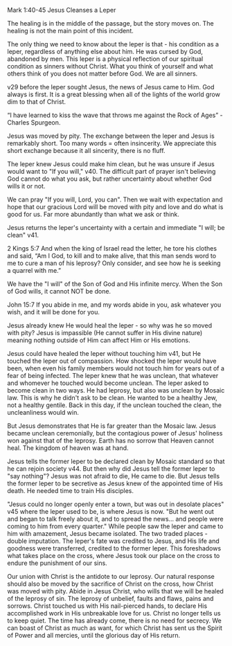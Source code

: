 Mark 1:40-45 Jesus Cleanses a Leper

The healing is in the middle of the passage, but the story moves on. The healing is not the main point of this incident.

The only thing we need to know about the leper is that - his condition as a leper, regardless of anything else about him. He was cursed by God, abandoned by men. This leper is a physical reflection of our spiritual condition as sinners without Christ. What you think of yourself and what others think of you does not matter before God. We are all sinners.

v29 before the leper sought Jesus, the news of Jesus came to Him. God always is first. It is a great blessing when all of the lights of the world grow dim to that of Christ.

“I have learned to kiss the wave that throws me against the Rock of Ages” -Charles Spurgeon.

Jesus was moved by pity. The exchange between the leper and Jesus is remarkably short. Too many words = often insincerity. We appreciate this short exchange because it all sincerity, there is no fluff. 

The leper knew Jesus could make him clean, but he was unsure if Jesus would want to "If you will," v40. The difficult part of prayer isn't believing God cannot do what you ask, but rather uncertainty about whether God wills it or not.

We can pray "If you will, Lord, you can". Then we wait with expectation and hope that our gracious Lord will be moved with pity and love and do what is good for us. Far more abundantly than what we ask or think.

Jesus returns the leper's uncertainty with a certain and immediate "I will; be clean" v41. 

2 Kings 5:7
And when the king of Israel read the letter, he tore his clothes and said, “Am I God, to kill and to make alive, that this man sends word to me to cure a man of his leprosy? Only consider, and see how he is seeking a quarrel with me.”

We have the "I will" of the Son of God and His infinite mercy. When the Son of God wills, it cannot NOT be done.

John 15:7
If you abide in me, and my words abide in you, ask whatever you wish, and it will be done for you.

Jesus already knew He would heal the leper - so why was he so moved with pity? Jesus is impassible (He cannot suffer in His divine nature) meaning nothing outside of Him can affect Him or His emotions. 

Jesus could have healed the leper without touching him v41, but He touched the leper out of compassion. How shocked the leper would have been, when even his family members would not touch him for years out of a fear of being infected. The leper knew that he was unclean, that whatever and whomever he touched would become unclean. The leper asked to become clean in two ways. He had leprosy, but also was unclean by Mosaic law. This is why he didn't ask to be clean. He wanted to be a healthy Jew, not a healthy gentile. Back in this day, if the unclean touched the clean, the uncleanliness would win.

But Jesus demonstrates that He is far greater than the Mosaic law. Jesus became unclean ceremonially, but the contagious power of Jesus' holiness won against that of the leprosy. Earth has no sorrow that Heaven cannot heal. The kingdom of heaven was at hand.

Jesus tells the former leper to be declared clean by Mosaic standard so that he can rejoin society v44. But then why did Jesus tell the former leper to "say nothing"? Jesus was not afraid to die, He came to die. But Jesus tells the former leper to be secretive as Jesus knew of the appointed time of His death. He needed time to train His disciples.

"Jesus could no longer openly enter a town, but was out in desolate places" v45 where the leper used to be, is where Jesus is now. "But he went out and began to talk freely about it, and to spread the news... and people were coming to him from every quarter." While people saw the leper and came to him with amazement, Jesus became isolated. The two traded places - double imputation. The leper's fate was credited to Jesus, and His life and goodness were transferred, credited to the former leper. This foreshadows what takes place on the cross, where Jesus took our place on the cross to endure the punishment of our sins.

Our union with Christ is the antidote to our leprosy. Our natural response should also be moved by the sacrifice of Christ on the cross, how Christ was moved with pity. Abide in Jesus Christ, who wills that we will be healed of the leprosy of sin. The leprosy of unbelief, faults and flaws, pains and sorrows. Christ touched us with His nail-pierced hands, to declare His accomplished work in His unbreakable love for us. Christ no longer tells us to keep quiet. The time has already come, there is no need for secrecy. We can boast of Christ as much as want, for which Christ has sent us the Spirit of Power and all mercies, until the glorious day of His return.
